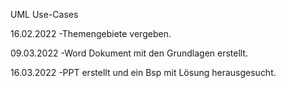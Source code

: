 UML Use-Cases

16.02.2022
  -Themengebiete vergeben.

09.03.2022
  -Word Dokument mit den Grundlagen erstellt.
  
16.03.2022
  -PPT erstellt und ein Bsp mit Lösung herausgesucht.
